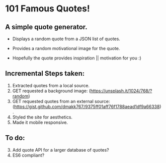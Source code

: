 # 101 Famous Quotes!

## A simple quote generator.
* Displays a random quote from a JSON list of quotes.

* Provides a random motivational image for the quote.

* Hopefully the quote provides inspiration || motivation for you :)

## Incremental Steps taken:
1. Extracted quotes from a local source.
2. GET requested a background image:  (https://unsplash.it/1024/768/?random)
3. GET requested quotes from an external source: (https://gist.github.com/dmakk767/9375ff01aff76f1788aead1df9a66338).
4. Styled the site for aesthetics.
5. Made it mobile responsive.

## To do:
3. Add quote API for a larger database of quotes?
4. ES6 compliant?

